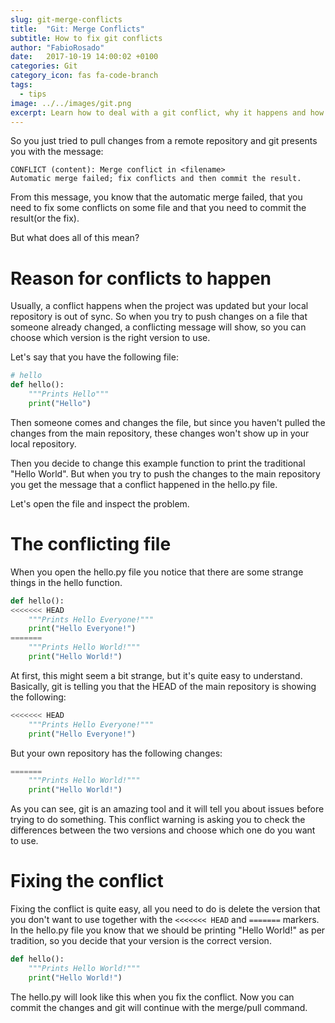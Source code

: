 ```yaml
---
slug: git-merge-conflicts
title:  "Git: Merge Conflicts"
subtitle: How to fix git conflicts
author: "FabioRosado"
date:   2017-10-19 14:00:02 +0100
categories: Git
category_icon: fas fa-code-branch
tags:
  - tips
image: ../../images/git.png
excerpt: Learn how to deal with a git conflict, why it happens and how to fix conflicts directly from your editor.
---
```


So you just tried to pull changes from a remote repository and git presents you with the message: 

```shell
CONFLICT (content): Merge conflict in <filename>
Automatic merge failed; fix conflicts and then commit the result.
```

From this message, you know that the automatic merge failed, that you need to fix some conflicts on some file and that you need to commit the result(or the fix).

But what does all of this mean?

# Reason for conflicts to happen

Usually, a conflict happens when the project was updated but your local repository is out of sync. So when you try to push changes on a file that someone already changed, a conflicting message will show, so you can choose which version is the right version to use.

Let's say that you have the following file:

```python
# hello
def hello():
    """Prints Hello"""
    print("Hello")

```

Then someone comes and changes the file, but since you haven't pulled the changes from the main repository, these changes won't show up in your local repository. 

Then you decide to change this example function to print the traditional "Hello World". But when you try to push the changes to the main repository you get the message that a conflict happened in the hello.py file.

Let's open the file and inspect the problem.

# The conflicting file

When you open the hello.py file you notice that there are some strange things in the hello function.

```python
def hello():
<<<<<<< HEAD
    """Prints Hello Everyone!"""
    print("Hello Everyone!")
=======
    """Prints Hello World!"""
    print("Hello World!")

```

At first, this might seem a bit strange, but it's quite easy to understand. Basically, git is telling you that the HEAD of the main repository is showing the following:

```python
<<<<<<< HEAD
    """Prints Hello Everyone!"""
    print("Hello Everyone!")
```

But your own repository has the following changes:


```python
=======
    """Prints Hello World!"""
    print("Hello World!")

```

As you can see, git is an amazing tool and it will tell you about issues before trying to do something. This conflict warning is asking you to check the differences between the two versions and choose which one do you want to use.

# Fixing the conflict

Fixing the conflict is quite easy, all you need to do is delete the version that you don't want to use together with the `<<<<<<< HEAD` and `=======` markers. In the hello.py file you know that we should be printing "Hello World!" as per tradition, so you decide that your version is the correct version.

```python
def hello():
    """Prints Hello World!"""
    print("Hello World!")

```

The hello.py will look like this when you fix the conflict. Now you can commit the changes and git will continue with the merge/pull command.
